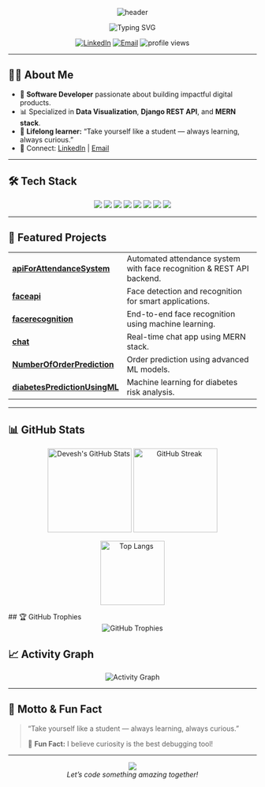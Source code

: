 <p align="center">
  <img src="https://capsule-render.vercel.app/api?type=waving&color=0:3b82f6,100:6366f1&height=200&section=header&text=Devesh%20Shrivas&fontSize=50&fontAlign=50&fontColor=ffffff" alt="header"/>
</p>

<p align="center">
  <img src="https://readme-typing-svg.demolab.com?font=Fira+Code&pause=1000&color=3B82F6&center=true&width=600&lines=Software+Developer;Data+Visualization;MERN%20%26%20Django%20Backend;Always%20Learning!" alt="Typing SVG" />
</p>

<p align="center">
  <a href="https://www.linkedin.com/in/devesh-shrivas/"><img src="https://img.shields.io/badge/LinkedIn-0072b1?style=for-the-badge&logo=linkedin&logoColor=white" alt="LinkedIn"></a>
  <a href="mailto:deveshshrivas@gmail.com"><img src="https://img.shields.io/badge/Email-D14836?style=for-the-badge&logo=gmail&logoColor=white" alt="Email"></a>
  <img src="https://komarev.com/ghpvc/?username=Deveshshrivas&style=for-the-badge" alt="profile views" />
</p>

---

## 🧑‍💻 About Me

- 🎯 **Software Developer** passionate about building impactful digital products.
- 📊 Specialized in **Data Visualization**, **Django REST API**, and **MERN stack**.
- 🧠 **Lifelong learner:** “Take yourself like a student — always learning, always curious.”
- 🔗 Connect: [LinkedIn](https://www.linkedin.com/in/devesh-shrivas/) | [Email](mailto:deveshshrivas@gmail.com)

---

## 🛠️ Tech Stack

<p align="center">
  <img src="https://img.shields.io/badge/Python-3776AB?style=flat&logo=python&logoColor=white"/>
  <img src="https://img.shields.io/badge/Django-092E20?style=flat&logo=django&logoColor=white"/>
  <img src="https://img.shields.io/badge/JavaScript-F7DF1E?style=flat&logo=javascript&logoColor=black"/>
  <img src="https://img.shields.io/badge/Node.js-339933?style=flat&logo=node.js&logoColor=white"/>
  <img src="https://img.shields.io/badge/React-61DAFB?style=flat&logo=react&logoColor=black"/>
  <img src="https://img.shields.io/badge/Express.js-404D59?style=flat&logo=express&logoColor=white"/>
  <img src="https://img.shields.io/badge/MongoDB-47A248?style=flat&logo=mongodb&logoColor=white"/>
  <img src="https://img.shields.io/badge/Postman-FF6C37?style=flat&logo=postman&logoColor=white"/>
</p>

---

## 🚀 Featured Projects

<table>
  <tr>
    <td><a href="https://github.com/Deveshshrivas/apiForAttendanceSystem"><b>apiForAttendanceSystem</b></a></td>
    <td>Automated attendance system with face recognition & REST API backend.</td>
  </tr>
  <tr>
    <td><a href="https://github.com/Deveshshrivas/faceapi"><b>faceapi</b></a></td>
    <td>Face detection and recognition for smart applications.</td>
  </tr>
  <tr>
    <td><a href="https://github.com/Deveshshrivas/facerecognition"><b>facerecognition</b></a></td>
    <td>End-to-end face recognition using machine learning.</td>
  </tr>
  <tr>
    <td><a href="https://github.com/Deveshshrivas/chat"><b>chat</b></a></td>
    <td>Real-time chat app using MERN stack.</td>
  </tr>
  <tr>
    <td><a href="https://github.com/Deveshshrivas/NumberOfOrderPrediction"><b>NumberOfOrderPrediction</b></a></td>
    <td>Order prediction using advanced ML models.</td>
  </tr>
  <tr>
    <td><a href="https://github.com/Deveshshrivas/diabetesPredictionUsingML"><b>diabetesPredictionUsingML</b></a></td>
    <td>Machine learning for diabetes risk analysis.</td>
  </tr>
</table>

---

## 📊 GitHub Stats

<p align="center">
  <img src="https://github-readme-stats.vercel.app/api?username=Deveshshrivas&show_icons=true&theme=radical" alt="Devesh's GitHub Stats" height="170">
  <img src="https://github-readme-streak-stats.herokuapp.com/?user=Deveshshrivas&theme=radical" alt="GitHub Streak" height="170">
</p>
<p align="center">
  <img src="https://github-readme-stats.vercel.app/api/top-langs/?username=Deveshshrivas&layout=compact&theme=radical" alt="Top Langs" height="130">
</p>
## 🏆 GitHub Trophies

<div align="center">
  <img src="https://github-profile-trophy.vercel.app/?username=Deveshshrivas&theme=radical&row=1&column=7" alt="GitHub Trophies" />
</div>

## 📈 Activity Graph

<div align="center">
  <img src="https://github-readme-activity-graph.vercel.app/graph?username=Deveshshrivas&theme=react-dark&hide_border=true&area=true" alt="Activity Graph" />
</div>

---

## 💬 Motto & Fun Fact

> “Take yourself like a student — always learning, always curious.”  
>  
> 🧩 **Fun Fact:** I believe curiosity is the best debugging tool!

---

<p align="center">
  <img src="https://capsule-render.vercel.app/api?type=waving&color=0:6366f1,100:3b82f6&height=90&section=footer"/>
  <br>
  <i>Let’s code something amazing together!</i>
</p>
